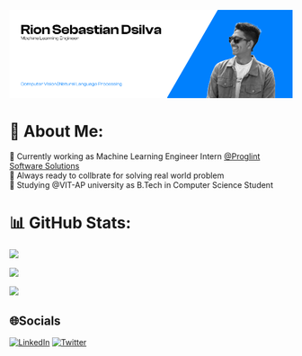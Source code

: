 ![Rion Sebastian Dsilva](./github_prof_banner.jpg)

# 💫 About Me:

🔭 Currently working as Machine Learning Engineer Intern [@Proglint Software Solutions](https://www.proglint.com/)<br>
👯 Always ready to collbrate for solving real world problem<br>
🌱 Studying @VIT-AP university as B.Tech in Computer Science Student<br>

# 📊 GitHub Stats:

![](https://github-readme-stats.vercel.app/api?username=RionDsilvaCS&theme=dark&hide_border=false&include_all_commits=false&count_private=false)


![](https://github-readme-streak-stats.herokuapp.com/?user=RionDsilvaCS&theme=dark&hide_border=false)


![](https://github-readme-stats.vercel.app/api/top-langs/?username=RionDsilvaCS&theme=dark&hide_border=false&include_all_commits=false&count_private=false&layout=compact)


## 🌐Socials

[![LinkedIn](https://img.shields.io/badge/LinkedIn-%230077B5.svg?logo=linkedin&logoColor=white)](https://www.linkedin.com/in/rion-dsilva-043464229/) [![Twitter](https://img.shields.io/badge/Twitter-%23000000.svg?logo=x&logoColor=white)](https://twitter.com/rion_dsilva_cs) 
